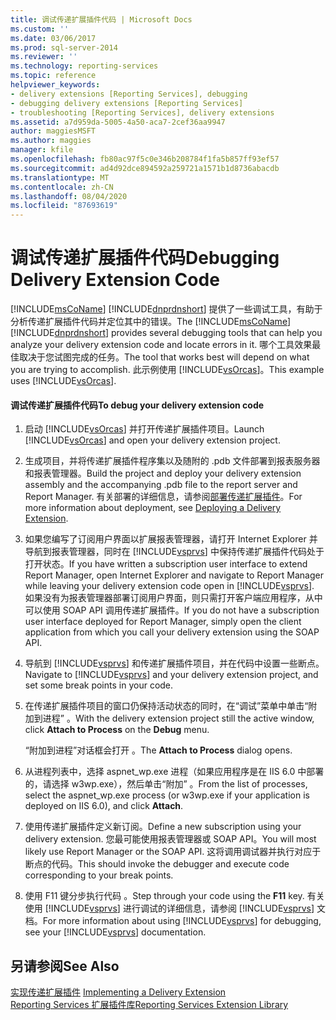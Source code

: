 ```yaml
---
title: 调试传递扩展插件代码 | Microsoft Docs
ms.custom: ''
ms.date: 03/06/2017
ms.prod: sql-server-2014
ms.reviewer: ''
ms.technology: reporting-services
ms.topic: reference
helpviewer_keywords:
- delivery extensions [Reporting Services], debugging
- debugging delivery extensions [Reporting Services]
- troubleshooting [Reporting Services], delivery extensions
ms.assetid: a7d959da-5005-4a50-aca7-2cef36aa9947
author: maggiesMSFT
ms.author: maggies
manager: kfile
ms.openlocfilehash: fb80ac97f5c0e346b208784f1fa5b857ff93ef57
ms.sourcegitcommit: ad4d92dce894592a259721a1571b1d8736abacdb
ms.translationtype: MT
ms.contentlocale: zh-CN
ms.lasthandoff: 08/04/2020
ms.locfileid: "87693619"
---
```

# <a name="debugging-delivery-extension-code"></a><span data-ttu-id="fedc1-102">调试传递扩展插件代码</span><span class="sxs-lookup"><span data-stu-id="fedc1-102">Debugging Delivery Extension Code</span></span>
  <span data-ttu-id="fedc1-103">[!INCLUDE[msCoName](../../../includes/msconame-md.md)] [!INCLUDE[dnprdnshort](../../../includes/dnprdnshort-md.md)] 提供了一些调试工具，有助于分析传递扩展插件代码并定位其中的错误。</span><span class="sxs-lookup"><span data-stu-id="fedc1-103">The [!INCLUDE[msCoName](../../../includes/msconame-md.md)] [!INCLUDE[dnprdnshort](../../../includes/dnprdnshort-md.md)] provides several debugging tools that can help you analyze your delivery extension code and locate errors in it.</span></span> <span data-ttu-id="fedc1-104">哪个工具效果最佳取决于您试图完成的任务。</span><span class="sxs-lookup"><span data-stu-id="fedc1-104">The tool that works best will depend on what you are trying to accomplish.</span></span> <span data-ttu-id="fedc1-105">此示例使用 [!INCLUDE[vsOrcas](../../../includes/vsorcas-md.md)]。</span><span class="sxs-lookup"><span data-stu-id="fedc1-105">This example uses [!INCLUDE[vsOrcas](../../../includes/vsorcas-md.md)].</span></span>  
  
#### <a name="to-debug-your-delivery-extension-code"></a><span data-ttu-id="fedc1-106">调试传递扩展插件代码</span><span class="sxs-lookup"><span data-stu-id="fedc1-106">To debug your delivery extension code</span></span>  
  
1.  <span data-ttu-id="fedc1-107">启动 [!INCLUDE[vsOrcas](../../../includes/vsorcas-md.md)] 并打开传递扩展插件项目。</span><span class="sxs-lookup"><span data-stu-id="fedc1-107">Launch [!INCLUDE[vsOrcas](../../../includes/vsorcas-md.md)] and open your delivery extension project.</span></span>  
  
2.  <span data-ttu-id="fedc1-108">生成项目，并将传递扩展插件程序集以及随附的 .pdb 文件部署到报表服务器和报表管理器。</span><span class="sxs-lookup"><span data-stu-id="fedc1-108">Build the project and deploy your delivery extension assembly and the accompanying .pdb file to the report server and Report Manager.</span></span> <span data-ttu-id="fedc1-109">有关部署的详细信息，请参阅[部署传递扩展插件](deploying-a-delivery-extension.md)。</span><span class="sxs-lookup"><span data-stu-id="fedc1-109">For more information about deployment, see [Deploying a Delivery Extension](deploying-a-delivery-extension.md).</span></span>  
  
3.  <span data-ttu-id="fedc1-110">如果您编写了订阅用户界面以扩展报表管理器，请打开 Internet Explorer 并导航到报表管理器，同时在 [!INCLUDE[vsprvs](../../../includes/vsprvs-md.md)] 中保持传递扩展插件代码处于打开状态。</span><span class="sxs-lookup"><span data-stu-id="fedc1-110">If you have written a subscription user interface to extend Report Manager, open Internet Explorer and navigate to Report Manager while leaving your delivery extension code open in [!INCLUDE[vsprvs](../../../includes/vsprvs-md.md)].</span></span> <span data-ttu-id="fedc1-111">如果没有为报表管理器部署订阅用户界面，则只需打开客户端应用程序，从中可以使用 SOAP API 调用传递扩展插件。</span><span class="sxs-lookup"><span data-stu-id="fedc1-111">If you do not have a subscription user interface deployed for Report Manager, simply open the client application from which you call your delivery extension using the SOAP API.</span></span>  
  
4.  <span data-ttu-id="fedc1-112">导航到 [!INCLUDE[vsprvs](../../../includes/vsprvs-md.md)] 和传递扩展插件项目，并在代码中设置一些断点。</span><span class="sxs-lookup"><span data-stu-id="fedc1-112">Navigate to [!INCLUDE[vsprvs](../../../includes/vsprvs-md.md)] and your delivery extension project, and set some break points in your code.</span></span>  
  
5.  <span data-ttu-id="fedc1-113">在传递扩展插件项目的窗口仍保持活动状态的同时，在“调试”菜单中单击“附加到进程”   。</span><span class="sxs-lookup"><span data-stu-id="fedc1-113">With the delivery extension project still the active window, click **Attach to Process** on the **Debug** menu.</span></span>  
  
     <span data-ttu-id="fedc1-114">“附加到进程”对话框会打开  。</span><span class="sxs-lookup"><span data-stu-id="fedc1-114">The **Attach to Process** dialog opens.</span></span>  
  
6.  <span data-ttu-id="fedc1-115">从进程列表中，选择 aspnet_wp.exe 进程（如果应用程序是在 IIS 6.0 中部署的，请选择 w3wp.exe），然后单击“附加”  。</span><span class="sxs-lookup"><span data-stu-id="fedc1-115">From the list of processes, select the aspnet_wp.exe process (or w3wp.exe if your application is deployed on IIS 6.0), and click **Attach**.</span></span>  
  
7.  <span data-ttu-id="fedc1-116">使用传递扩展插件定义新订阅。</span><span class="sxs-lookup"><span data-stu-id="fedc1-116">Define a new subscription using your delivery extension.</span></span> <span data-ttu-id="fedc1-117">您最可能使用报表管理器或 SOAP API。</span><span class="sxs-lookup"><span data-stu-id="fedc1-117">You will most likely use Report Manager or the SOAP API.</span></span> <span data-ttu-id="fedc1-118">这将调用调试器并执行对应于断点的代码。</span><span class="sxs-lookup"><span data-stu-id="fedc1-118">This should invoke the debugger and execute code corresponding to your break points.</span></span>  
  
8.  <span data-ttu-id="fedc1-119">使用 F11 键分步执行代码  。</span><span class="sxs-lookup"><span data-stu-id="fedc1-119">Step through your code using the **F11** key.</span></span> <span data-ttu-id="fedc1-120">有关使用 [!INCLUDE[vsprvs](../../../includes/vsprvs-md.md)] 进行调试的详细信息，请参阅 [!INCLUDE[vsprvs](../../../includes/vsprvs-md.md)] 文档。</span><span class="sxs-lookup"><span data-stu-id="fedc1-120">For more information about using [!INCLUDE[vsprvs](../../../includes/vsprvs-md.md)] for debugging, see your [!INCLUDE[vsprvs](../../../includes/vsprvs-md.md)] documentation.</span></span>  
  
## <a name="see-also"></a><span data-ttu-id="fedc1-121">另请参阅</span><span class="sxs-lookup"><span data-stu-id="fedc1-121">See Also</span></span>  
 <span data-ttu-id="fedc1-122">[实现传递扩展插件](implementing-a-delivery-extension.md) </span><span class="sxs-lookup"><span data-stu-id="fedc1-122">[Implementing a Delivery Extension](implementing-a-delivery-extension.md) </span></span>  
 [<span data-ttu-id="fedc1-123">Reporting Services 扩展插件库</span><span class="sxs-lookup"><span data-stu-id="fedc1-123">Reporting Services Extension Library</span></span>](../reporting-services-extension-library.md)  
  
  
